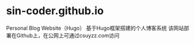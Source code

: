 # sin-coder.github.io
Personal Blog Website（Hugo）
基于Hugo框架搭建的个人博客系统
该网站部署在Github上，在公网上可通过csuyzz.com访问
